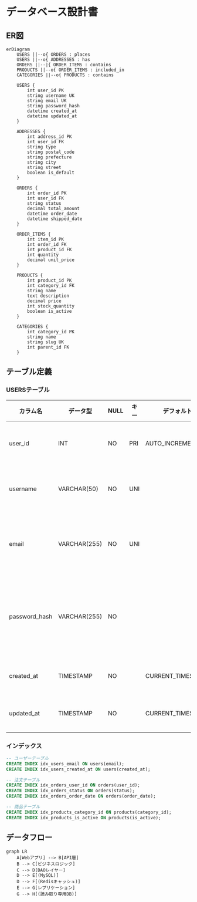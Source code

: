 # データベース設計書

## ER図

```mermaid
erDiagram
    USERS ||--o{ ORDERS : places
    USERS ||--o{ ADDRESSES : has
    ORDERS ||--|{ ORDER_ITEMS : contains
    PRODUCTS ||--o{ ORDER_ITEMS : included_in
    CATEGORIES ||--o{ PRODUCTS : contains
    
    USERS {
        int user_id PK
        string username UK
        string email UK
        string password_hash
        datetime created_at
        datetime updated_at
    }
    
    ADDRESSES {
        int address_id PK
        int user_id FK
        string type
        string postal_code
        string prefecture
        string city
        string street
        boolean is_default
    }
    
    ORDERS {
        int order_id PK
        int user_id FK
        string status
        decimal total_amount
        datetime order_date
        datetime shipped_date
    }
    
    ORDER_ITEMS {
        int item_id PK
        int order_id FK
        int product_id FK
        int quantity
        decimal unit_price
    }
    
    PRODUCTS {
        int product_id PK
        int category_id FK
        string name
        text description
        decimal price
        int stock_quantity
        boolean is_active
    }
    
    CATEGORIES {
        int category_id PK
        string name
        string slug UK
        int parent_id FK
    }
```

## テーブル定義

### USERSテーブル

| カラム名 | データ型 | NULL | キー | デフォルト | 説明 |
|---------|----------|------|------|------------|------|
| user_id | INT | NO | PRI | AUTO_INCREMENT | ユーザーID |
| username | VARCHAR(50) | NO | UNI | | ユーザー名 |
| email | VARCHAR(255) | NO | UNI | | メールアドレス |
| password_hash | VARCHAR(255) | NO | | | パスワードハッシュ |
| created_at | TIMESTAMP | NO | | CURRENT_TIMESTAMP | 作成日時 |
| updated_at | TIMESTAMP | NO | | CURRENT_TIMESTAMP | 更新日時 |

### インデックス

```sql
-- ユーザーテーブル
CREATE INDEX idx_users_email ON users(email);
CREATE INDEX idx_users_created_at ON users(created_at);

-- 注文テーブル
CREATE INDEX idx_orders_user_id ON orders(user_id);
CREATE INDEX idx_orders_status ON orders(status);
CREATE INDEX idx_orders_order_date ON orders(order_date);

-- 商品テーブル
CREATE INDEX idx_products_category_id ON products(category_id);
CREATE INDEX idx_products_is_active ON products(is_active);
```

## データフロー

```mermaid
graph LR
    A[Webアプリ] --> B[API層]
    B --> C[ビジネスロジック]
    C --> D[DAOレイヤー]
    D --> E[(MySQL)]
    D --> F[(Redisキャッシュ)]
    E --> G[レプリケーション]
    G --> H[(読み取り専用DB)]
```